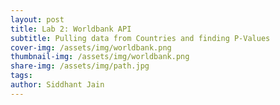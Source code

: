 ```yaml
---
layout: post
title: Lab 2: Worldbank API
subtitle: Pulling data from Countries and finding P-Values
cover-img: /assets/img/worldbank.png
thumbnail-img: /assets/img/worldbank.png
share-img: /assets/img/path.jpg
tags: 
author: Siddhant Jain
---
```

